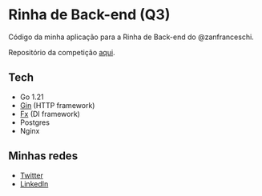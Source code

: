# Rinha de Back-end (Q3)
Código da minha aplicação para a Rinha de Back-end do @zanfranceschi.

Repositório da competição [aqui](https://github.com/zanfranceschi/rinha-de-backend-2023-q3).

## Tech
- Go 1.21
- [Gin](https://github.com/gin-gonic/gin) (HTTP framework)
- [Fx](https://github.com/uber-go/fx) (DI framework)
- Postgres
- Nginx

## Minhas redes
- [Twitter](https://twitter.com/h4nkb31f0ng)
- [LinkedIn](https://www.linkedin.com/in/leonardo-vargas-6a2216116/)